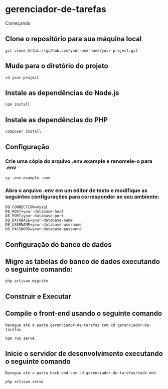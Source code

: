 # gerenciador-de-tarefas

Começando
## Clone o repositório para sua máquina local
```
git clone https://github.com/your-username/your-project.git
```

## Mude para o diretório do projeto
```
cd your-project
```

## Instale as dependências do Node.js
```
npm install
```

## Instale as dependências do PHP
```
composer install
```

## Configuração

### Crie uma cópia do arquivo .env.example e renomeie-o para .env
```
cp .env.example .env
```

### Abra o arquivo .env em um editor de texto e modifique as seguintes configurações para corresponder ao seu ambiente:
```
DB_CONNECTION=mysql
DB_HOST=your-database-host
DB_PORT=your-database-port
DB_DATABASE=your-database-name
DB_USERNAME=your-database-username
DB_PASSWORD=your-database-password
```

## Configuração do banco de dados

## Migre as tabelas do banco de dados executando o seguinte comando:
```
php artisan migrate
```

## Construir e Executar

## Compile o front-end usando o seguinte comando
```
Navegue até a pasta gerenciador-de-tarefas com cd gerenciador-de-tarefas

npm run serve
```

## Inicie o servidor de desenvolvimento executando o seguinte comando
```
Navegue até a pasta back-end com cd gerenciador-de-tarefas/back-end

php artisan serve
```
